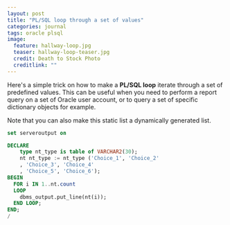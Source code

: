 ```yaml
---
layout: post
title: "PL/SQL loop through a set of values"
categories: journal
tags: oracle plsql
image:
  feature: hallway-loop.jpg
  teaser: hallway-loop-teaser.jpg
  credit: Death to Stock Photo
  creditlink: ""
---
```

Here's a simple trick on how to make a **PL/SQL loop** iterate through a set of predefined values.
This can be useful when you need to perform a report query on a set of Oracle user account, or to query a set of specific dictionary objects for example.

Note that you can also make this static list a dynamically generated list.

```sql
set serveroutput on

DECLARE
    type nt_type is table of VARCHAR2(30);
    nt nt_type := nt_type ('Choice_1', 'Choice_2'
    , 'Choice_3', 'Choice_4'
    , 'Choice_5', 'Choice_6');
BEGIN
  FOR i IN 1..nt.count
  LOOP
    dbms_output.put_line(nt(i));
  END LOOP;
END;
/
```
